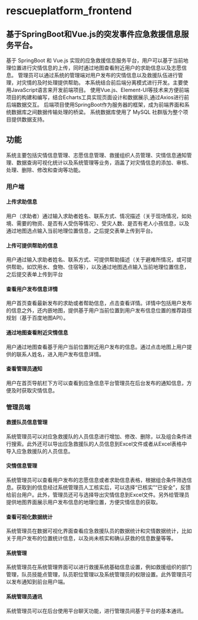 # rescueplatform_frontend
## 基于SpringBoot和Vue.js的突发事件应急救援信息服务平台。
基于 SpringBoot 和 Vue.js 实现的应急救援信息服务平台，用户可以基于当前地理位置进行灾情信息的上传，同时通过地图查看附近用户的求助信息以及志愿信息。
管理员可以通过系统的管理端对用户发布的灾情信息以及救援队伍进行管理，对灾情的及时处理提供帮助。
本系统结合前后端分离模式进行开发。主要使用JavaScript语言来开发前端项目。
使用Vue.js、Element-UI等技术来方便前端项目的构建和编写，结合Echarts工具实现页面设计和数据展示,通过Axios进行前后端数据交互。
后端项目使用SpringBoot作为服务器的框架，成为前端界面和系统数据库之间数据传输处理的桥梁。
系统数据库使用了 MySQL 社群版为整个项目提供数据支持。


## 功能
系统主要包括灾情信息管理、志愿信息管理、救援组织人员管理、灾情信息通知管理、数据查询可视化统计以及系统管理等业务，涵盖了对灾情信息的添加、审核、处理、删除、修改和查询等功能。

### 用户端
#### 上传求助信息
用户（求助者）通过输入求助者姓名、联系方式、情况描述（关于现场情况，如处境、需要的物资、是否有人受伤等情况）、受灾人数、是否有老人小孩信息，以及通过地图选点输入当前地理位置信息，之后提交表单上传到平台。
#### 上传可提供帮助的信息
用户通过输入求助者姓名、联系方式、可提供帮助描述（关于避难所情况，或可提供帮助，如饮用水、食物、住宿等），以及通过地图选点输入当前地理位置信息，之后提交表单上传到平台
#### 查看用户发布信息详情
用户首页查看最新发布的求助或者帮助信息，点击查看详情。详情中包括用户发布的信息之外，还内嵌地图，提供基于用户当前位置到用户发布信息位置的推荐路径规划（基于百度地图API）。
#### 通过地图查看附近灾情信息
用户通过地图查看基于用户当前位置附近用户发布的信息。通过点击地图上用户提供的联系人姓名，进入用户发布信息详情。
#### 查看管理员通知
用户在首页导航栏下方可以查看到应急信息平台管理员在后台发布的通知信息，方便及时获取灾情信息。
### 管理员端
#### 救援队员信息管理
系统管理员可以对应急救援队的人员信息进行增加、修改、删除，以及组合条件进行搜索。此外还可以导出应急救援队的人员信息到Excel文件或者从Excel表格中导入应急救援队的人员信息。
#### 灾情信息管理
系统管理员可以查看用户发布的志愿信息或者求助信息表格，根据组合条件筛选信息。获取到的信息经过系统管理员人工核实后，可以选择“已核实”“已安全”，反馈给前台用户。此外，管理员还可与选择导出灾情信息到Excel文件。另外给管理员提供地图界面展示用户发布信息的地理位置，方便灾情信息的获取。
#### 查看可视化数据统计
系统管理员在数据可视化界面查看应急救援队员的数据统计和灾情数据统计，比如关于用户发布的位置统计信息，以及尚未核实和确认获救的信息数量等等。
#### 系统管理
系统管理员在系统管理界面可以进行救援系统基础信息设置，例如救援组织的部门管理，队员技能点管理，队员职位管理以及系统管理员的权限设置。此外管理员可以发布通知到前台用户端。
#### 系统管理员通讯
系统管理员可以在后台使用平台聊天功能，进行管理员间基于平台的基本通讯。
